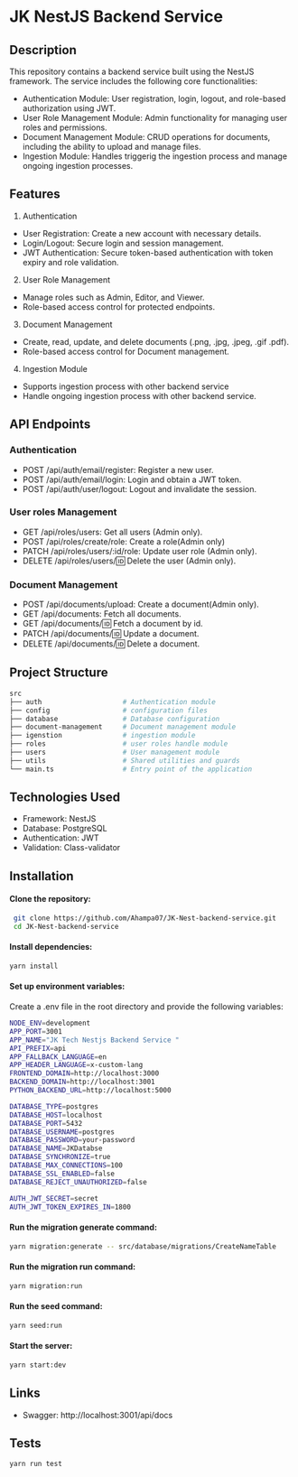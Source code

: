 # JK NestJS Backend Service

## Description
This repository contains a backend service built using the NestJS framework. The service includes the following core functionalities:

- Authentication Module: User registration, login, logout, and role-based authorization using JWT.
- User Role Management Module: Admin functionality for managing user roles and permissions.
- Document Management Module: CRUD operations for documents, including the ability to upload and manage files.
- Ingestion Module: Handles triggerig the ingestion process and manage ongoing ingestion processes.

## Features

1. Authentication
- User Registration: Create a new account with necessary details.
- Login/Logout: Secure login and session management.
- JWT Authentication: Secure token-based authentication with token expiry and role validation.
2. User Role Management
- Manage roles such as Admin, Editor, and Viewer.
- Role-based access control for protected endpoints.
3. Document Management
- Create, read, update, and delete documents (.png, .jpg, .jpeg, .gif .pdf).
- Role-based access control for Document management.
4. Ingestion Module
- Supports ingestion process with other backend service 
- Handle ongoing ingestion process with other backend service.

## API Endpoints
### Authentication
- POST /api/auth/email/register: Register a new user.
- POST /api/auth/email/login: Login and obtain a JWT token.
- POST /api/auth/user/logout: Logout and invalidate the session.

### User roles Management
- GET /api/roles/users: Get all users (Admin only).
- POST /api/roles/create/role: Create a role(Admin only)
- PATCH /api/roles/users/:id/role: Update user role (Admin only).
- DELETE /api/roles/users/:id: Delete the user (Admin only).

### Document Management
- POST /api/documents/upload: Create a document(Admin only).
- GET /api/documents: Fetch all documents.
- GET /api/documents/:id: Fetch a document by id.
- PATCH /api/documents/:id: Update a document.
- DELETE /api/documents/:id: Delete a document.


## Project Structure
  ```bash
  src  
├── auth                    # Authentication module  
├── config                  # configuration files 
├── database                # Database configuration   
├── document-management     # Document management module  
├── igenstion               # ingestion module
├── roles                   # user roles handle module   
├── users                   # User management module 
├── utils                   # Shared utilities and guards  
└── main.ts                 # Entry point of the application  

  ```
## Technologies Used
- Framework: NestJS
- Database: PostgreSQL
- Authentication: JWT
- Validation: Class-validator

## Installation
#### Clone the repository:
```bash
 git clone https://github.com/Ahampa07/JK-Nest-backend-service.git  
 cd JK-Nest-backend-service  
```

#### Install dependencies:
  ```bash
  yarn install  
  ```

#### Set up environment variables:
Create a .env file in the root directory and provide the following variables:
```bash
NODE_ENV=development
APP_PORT=3001
APP_NAME="JK Tech Nestjs Backend Service "
API_PREFIX=api
APP_FALLBACK_LANGUAGE=en
APP_HEADER_LANGUAGE=x-custom-lang
FRONTEND_DOMAIN=http://localhost:3000
BACKEND_DOMAIN=http://localhost:3001
PYTHON_BACKEND_URL=http://localhost:5000

DATABASE_TYPE=postgres
DATABASE_HOST=localhost
DATABASE_PORT=5432
DATABASE_USERNAME=postgres
DATABASE_PASSWORD=your-password
DATABASE_NAME=JKDatabse
DATABASE_SYNCHRONIZE=true
DATABASE_MAX_CONNECTIONS=100
DATABASE_SSL_ENABLED=false
DATABASE_REJECT_UNAUTHORIZED=false

AUTH_JWT_SECRET=secret
AUTH_JWT_TOKEN_EXPIRES_IN=1800  
```

#### Run the migration generate command:
  ```bash
  yarn migration:generate -- src/database/migrations/CreateNameTable 
  ```

#### Run the migration run command:
  ```bash
  yarn migration:run 
  ```

#### Run the seed command:
  ```bash
  yarn seed:run 
  ```

#### Start the server:
  ```bash
  yarn start:dev  
  ```

## Links

- Swagger: http://localhost:3001/api/docs

## Tests

```bash
yarn run test
